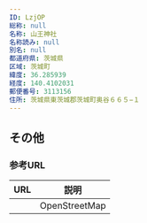 ```yaml
---
ID: LzjOP
総称: null
名称: 山王神社
名称読み: null
別名: null
都道府県: 茨城県
区域: 茨城町
緯度: 36.285939
経度: 140.4102031
郵便番号: 3113156
住所: 茨城県東茨城郡茨城町奥谷６６５−１
---
```


## その他

### 参考URL

| URL | 説明          |
| --- | ------------- |
|     | OpenStreetMap |

